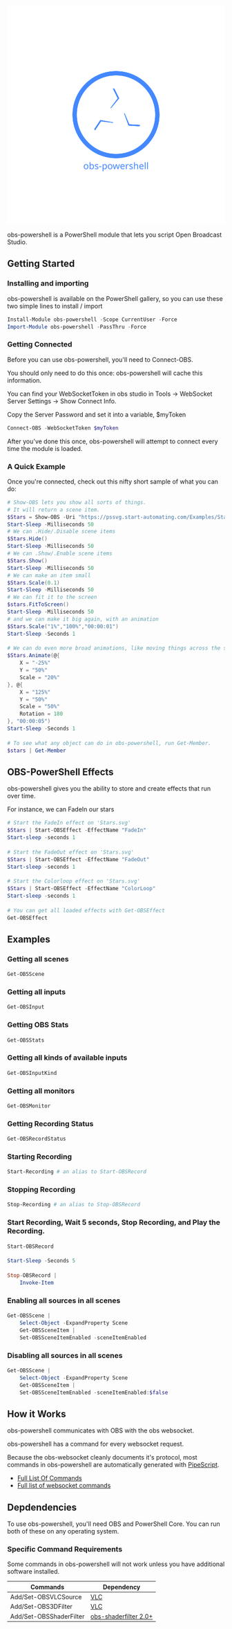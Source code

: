 <div style='text-align:center'>
<img src='Assets/obs-powershell-text-and-animated-icon.svg' />
</div>

obs-powershell is a PowerShell module that lets you script Open Broadcast Studio.

## Getting Started

### Installing and importing

obs-powershell is available on the PowerShell gallery, so you can use these two simple lines to install / import

~~~PowerShell
Install-Module obs-powershell -Scope CurrentUser -Force
Import-Module obs-powershell -PassThru -Force
~~~

### Getting Connected

Before you can use obs-powershell, you'll need to Connect-OBS.

You should only need to do this once: obs-powershell will cache this information.

You can find your WebSocketToken in obs studio in Tools -> WebSocket Server Settings -> Show Connect Info.

Copy the Server Password and set it into a variable, $myToken

~~~PowerShell
Connect-OBS -WebSocketToken $myToken
~~~

After you've done this once, obs-powershell will attempt to connect every time the module is loaded.

### A Quick Example

Once you're connected, check out this nifty short sample of what you can do:

~~~PowerShell
# Show-OBS lets you show all sorts of things.
# It will return a scene item.
$Stars = Show-OBS -Uri "https://pssvg.start-automating.com/Examples/Stars.svg"
Start-Sleep -Milliseconds 50
# We can .Hide/.Disable scene items
$Stars.Hide()
Start-Sleep -Milliseconds 50
# We can .Show/.Enable scene items
$Stars.Show()
Start-Sleep -Milliseconds 50
# We can make an item small
$Stars.Scale(0.1)
Start-Sleep -Milliseconds 50
# We can fit it to the screen
$stars.FitToScreen()
Start-Sleep -Milliseconds 50
# and we can make it big again, with an animation
$Stars.Scale("1%","100%","00:00:01")
Start-Sleep -Seconds 1

# We can do even more broad animations, like moving things across the screen.
$Stars.Animate(@{
    X = "-25%"
    Y = "50%"
    Scale = "20%"
}, @{
    X = "125%"
    Y = "50%"
    Scale = "50%"
    Rotation = 180
}, "00:00:05")
Start-Sleep -Seconds 1

# To see what any object can do in obs-powershell, run Get-Member.
$stars | Get-Member
~~~

## OBS-PowerShell Effects

obs-powershell gives you the ability to store and create effects that run over time.

For instance, we can FadeIn our stars

~~~PowerShell
# Start the FadeIn effect on 'Stars.svg'
$Stars | Start-OBSEffect -EffectName "FadeIn"
Start-sleep -seconds 1

# Start the FadeOut effect on 'Stars.svg'
$Stars | Start-OBSEffect -EffectName "FadeOut"
Start-sleep -seconds 1

# Start the Colorloop effect on 'Stars.svg'
$Stars | Start-OBSEffect -EffectName "ColorLoop"
Start-sleep -seconds 1

# You can get all loaded effects with Get-OBSEffect
Get-OBSEffect
~~~

## Examples

### Getting all scenes

~~~PowerShell
Get-OBSScene
~~~

### Getting all inputs

~~~PowerShell
Get-OBSInput
~~~

### Getting OBS Stats
~~~PowerShell
Get-OBSStats
~~~

### Getting all kinds of available inputs
~~~PowerShell
Get-OBSInputKind
~~~

### Getting all monitors

~~~PowerShell
Get-OBSMonitor
~~~

### Getting Recording Status
~~~PowerShell
Get-OBSRecordStatus
~~~

### Starting Recording
~~~PowerShell
Start-Recording # an alias to Start-OBSRecord 
~~~

### Stopping Recording
~~~PowerShell
Stop-Recording # an alias to Stop-OBSRecord
~~~

### Start Recording, Wait 5 seconds, Stop Recording, and Play the Recording.
~~~PowerShell
Start-OBSRecord

Start-Sleep -Seconds 5

Stop-OBSRecord |
    Invoke-Item
~~~

### Enabling all sources in all scenes
~~~PowerShell
Get-OBSScene |
    Select-Object -ExpandProperty Scene
    Get-OBSSceneItem |
    Set-OBSSceneItemEnabled -sceneItemEnabled
~~~

### Disabling all sources in all scenes
~~~PowerShell
Get-OBSScene |
    Select-Object -ExpandProperty Scene
    Get-OBSSceneItem |
    Set-OBSSceneItemEnabled -sceneItemEnabled:$false
~~~

## How it Works

obs-powershell communicates with OBS with the obs websocket.

obs-powershell has a command for every websocket request.

Because the obs-websocket cleanly documents it's protocol, most commands in obs-powershell are automatically generated with [PipeScript](https://github.com/StartAutomating/PipeScript).

* [Full List Of Commands](obs-powershell-commands.md)
* [Full list of websocket commands](obs-powershell-websocket-commands.md)


## Depdendencies

To use obs-powershell, you'll need OBS and PowerShell Core.  You can run both of these on any operating system.

### Specific Command Requirements

Some commands in obs-powershell will not work unless you have additional software installed.

|Commands|Dependency|
|-|-|
|Add/Set-OBSVLCSource|[VLC](https://www.videolan.org/vlc/)|
|Add/Set-OBS3DFilter |[VLC](https://obsproject.com/forum/resources/3d-effect.1692/)|
|Add/Set-OBSShaderFilter|[obs-shaderfilter 2.0+](https://obsproject.com/forum/resources/obs-shaderfilter.1736/)
